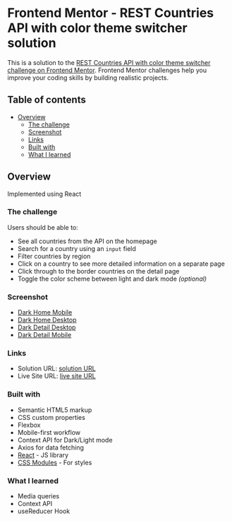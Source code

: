 # Frontend Mentor - REST Countries API with color theme switcher solution

This is a solution to the [REST Countries API with color theme switcher challenge on Frontend Mentor](https://www.frontendmentor.io/challenges/rest-countries-api-with-color-theme-switcher-5cacc469fec04111f7b848ca). Frontend Mentor challenges help you improve your coding skills by building realistic projects.

## Table of contents

- [Overview](#overview)
    - [The challenge](#the-challenge)
    - [Screenshot](#screenshot)
    - [Links](#links)
    - [Built with](#built-with)
    - [What I learned](#what-i-learned)


## Overview

Implemented using React

### The challenge

Users should be able to:

- See all countries from the API on the homepage
- Search for a country using an `input` field
- Filter countries by region
- Click on a country to see more detailed information on a separate page
- Click through to the border countries on the detail page
- Toggle the color scheme between light and dark mode *(optional)*

### Screenshot

- [Dark Home Mobile](./images/dark-home-mobile.png)
- [Dark Home Desktop](./images/dark-home-desktop.png)
- [Dark Detail Desktop](./images/dark-detail-desktop.png)
- [Dark Detail Mobile](./images/dark-detail-mobile.png)


### Links

- Solution URL: [solution URL](https://your-solution-url.com)
- Live Site URL: [live site URL](https://your-live-site-url.com)

### Built with

- Semantic HTML5 markup
- CSS custom properties
- Flexbox
- Mobile-first workflow
- Context API for Dark/Light mode
- Axios for data fetching
- [React](https://reactjs.org/) - JS library
- [CSS Modules](https://github.com/gajus/react-css-modules#readme) - For styles


### What I learned

- Media queries
- Context API
- useReducer Hook
